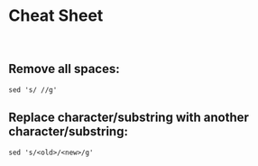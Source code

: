 # Cheat Sheet

<br>

## Remove all spaces:
```shell
sed 's/ //g'
```

## Replace character/substring with another character/substring:
```shell
sed 's/<old>/<new>/g'
```

